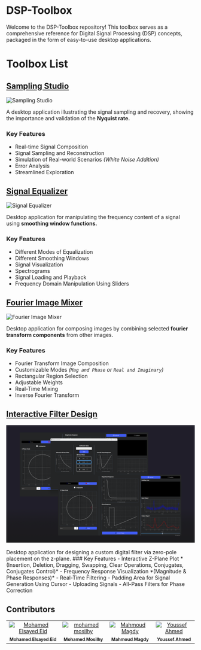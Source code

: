 # DSP-Toolbox

Welcome to the DSP-Toolbox repository! This toolbox serves as a comprehensive reference for Digital Signal Processing (DSP) concepts, packaged in the form of easy-to-use desktop applications.

# Toolbox List 
## [Sampling Studio](https://github.com/joyou159/Sampling-Studio)
![Sampling Studio](https://github.com/MohamedMandour10/Sampling-Studio/assets/115044826/50688bed-4c19-46b1-a77e-f32f2f5896f8)

A desktop application illustrating the signal sampling and recovery, showing the importance and validation of the **Nyquist rate.**

### Key Features
- Real-time Signal Composition
- Signal Sampling and Reconstruction
- Simulation of Real-world Scenarios *(White Noise Addition)*
- Error Analysis 
- Streamlined Exploration
 
## [Signal Equalizer](https://github.com/joyou159/Signal-Equalizer)

![Signal Equalizer](https://github.com/MohamedMandour10/Signal-Equalizer/assets/115044826/e64d456e-9e9b-4d03-9053-2e4930367ca5)

Desktop application for manipulating the frequency content of a signal using **smoothing window functions.**

### Key Features
- Different Modes of Equalization
- Different Smoothing Windows
- Signal Visualization
- Spectrograms
- Signal Loading and Playback
- Frequency Domain Manipulation Using Sliders  
## [Fourier Image Mixer](https://github.com/joyou159/Fourier-Image-Mixer)

![Fourier Image Mixer](https://github.com/MohamedMandour10/Fourier-Image-Mixer/assets/115044826/6a6c859e-4838-45cb-bd8e-0db4bcea9e5f)

Desktop application for composing images by combining selected **fourier transform components** from other images.

### Key Features
- Fourier Transform Image Composition
- Customizable Modes *(`Mag and Phase` or `Real and Imaginary`)*
- Rectangular Region Selection
- Adjustable Weights
- Real-Time Mixing
- Inverse Fourier Transform 

## [Interactive Filter Design](https://github.com/joyou159/Realtime_Digital_Filter_Design)
<p align="center">
  <img src="README-Assets\Filter_design.png" alt="Interactive Filter Design" title="Interactive Filter Design" />
</p>
Desktop application for designing a custom digital filter via zero-pole placement on the z-plane.
### Key Features
- Interactive Z-Plane Plot *(Insertion, Deletion, Dragging, Swapping, Clear Operations, Conjugates, Conjugates Control)*
- Frequency Response Visualization *(Magnitude & Phase Responses)*
- Real-Time Filtering 
- Padding Area for Signal Generation Using Cursor
- Uploading Signals
- All-Pass Filters for Phase Correction


## Contributors <a name = "Contributors"></a>
<table>
  <tr>
    <td align="center">
    <a href="https://github.com/MohamedMandour10" target="_black">
    <img src="https://avatars.githubusercontent.com/u/115044826?v=4" width="150px;" alt="Mohamed Elsayed Eid"/>
    <br />
    <sub><b>Mohamed Elsayed Eid</b></sub></a>
    </td>
    <td align="center">
    <a href="https://github.com/mohamedmosilhy" target="_black">
    <img src="https://avatars.githubusercontent.com/u/93820559?v=4" width="150px;" alt="mohamed mosilhy"/>
    <br />
    <sub><b>Mohamed Mosilhy</b></sub></a>
    </td>
    <td align="center">
    <a href="https://github.com/MahmoudMagdy404" target="_black">
    <img src="https://avatars.githubusercontent.com/u/83336074?v=4" width="150px;" alt="Mahmoud Magdy"/>
    <br />
    <sub><b>Mahmoud Magdy</b></sub></a>
    </td>
    <td align="center">
    <a href="https://github.com/joyou159" target="_black">
    <img src="https://avatars.githubusercontent.com/u/85418161?v=4" width="150px;" alt="Youssef Ahmed"/>
    <br />
    <sub><b>Youssef Ahmed</b></sub></a>
    </td>
      </tr>
